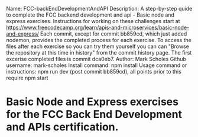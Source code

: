 Name: FCC-backEndDevelopmentAndAPI
Description: A step-by-step quide to complete the FCC backend development and api - Basic node and express exercises. Instructions for working on these challenges start at https://www.freecodecamp.org/learn/apis-and-microservices/basic-node-and-express/ Each commit, except for commit bb859cd, which just added nodemon, provides the completed process for each exercise. To access the files after each exercise so you can try them yourself you can can "Browse the repository at this time in history" from the commit history page. The first excerise completed files is commit dca0eb7.
Author: Mark Scholes
Github username: mark-scholes
Install command: npm install
Usage command or instructions: npm run dev (post commit bb859cd), all points prior to this require npm start

# Basic Node and Express exercises for the FCC Back End Development and APIs certification.
